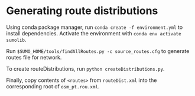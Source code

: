 # Generating route distributions
Using conda package manager, run `conda create -f environment.yml` to install dependencies. Activate the environment with `conda env activate sumolib`.

Run `$SUMO_HOME/tools/findAllRoutes.py -c source_routes.cfg` to generate routes file for network.

To create routeDistributions, run `python createDistributions.py`.

Finally, copy contents of `<routes>` from `routeDist.xml` into the corresponding root of `osm_pt.rou.xml`.
